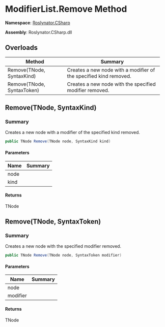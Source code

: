 # ModifierList\.Remove Method

**Namespace**: [Roslynator.CSharp](../../README.md)

**Assembly**: Roslynator\.CSharp\.dll

## Overloads

| Method | Summary |
| ------ | ------- |
| Remove\(TNode, SyntaxKind\) | Creates a new node with a modifier of the specified kind removed\. |
| Remove\(TNode, SyntaxToken\) | Creates a new node with the specified modifier removed\. |

## Remove\(TNode, SyntaxKind\)<a name="Roslynator_CSharp_ModifierList_1_Remove__0_Microsoft_CodeAnalysis_CSharp_SyntaxKind_"></a>

### Summary

Creates a new node with a modifier of the specified kind removed\.

```csharp
public TNode Remove(TNode node, SyntaxKind kind)
```

#### Parameters

| Name | Summary |
| ---- | ------- |
| node | |
| kind | |

#### Returns

TNode

## Remove\(TNode, SyntaxToken\)<a name="Roslynator_CSharp_ModifierList_1_Remove__0_Microsoft_CodeAnalysis_CSharp_SyntaxKind_"></a>

### Summary

Creates a new node with the specified modifier removed\.

```csharp
public TNode Remove(TNode node, SyntaxToken modifier)
```

#### Parameters

| Name | Summary |
| ---- | ------- |
| node | |
| modifier | |

#### Returns

TNode

